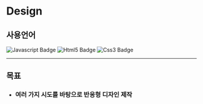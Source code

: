 # Design

## 사용언어

![Javascript Badge](https://img.shields.io/badge/-Javascript-%23F7DF1E)
![Html5 Badge](https://img.shields.io/badge/-HTML5-%23E34F26)
![Css3 Badge](https://img.shields.io/badge/-CSS3-%231572B6)

<hr>

## 목표

* ### 여러 가지 시도를 바탕으로 반응형 디자인 제작